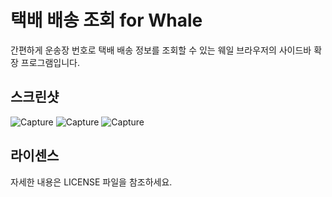 # 택배 배송 조회 for Whale

간편하게 운송장 번호로 택배 배송 정보를 조회할 수 있는 웨일 브라우저의 사이드바 확장 프로그램입니다.

## 스크린샷

![Capture](/src/_readme/screenshot-1.png)
![Capture](/src/_readme/screenshot-2.png)
![Capture](/src/_readme/screenshot-3.png)

## 라이센스

자세한 내용은 LICENSE 파일을 참조하세요.
